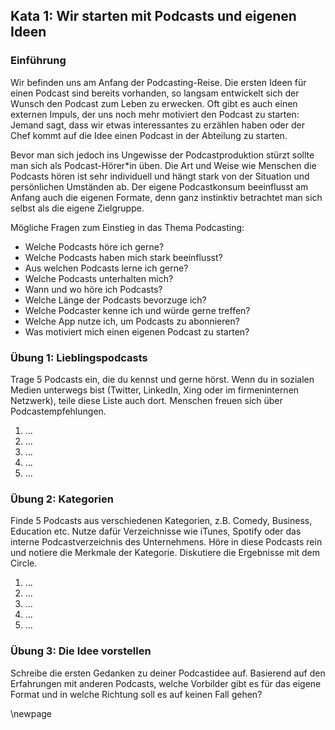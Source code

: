 ## Kata 1: Wir starten mit Podcasts und eigenen Ideen

### Einführung

Wir befinden uns am Anfang der Podcasting-Reise. Die ersten Ideen für einen Podcast sind bereits vorhanden, so langsam entwickelt sich der Wunsch den Podcast zum Leben zu erwecken. Oft gibt es auch einen externen Impuls, der uns noch mehr motiviert den Podcast zu starten: Jemand sagt, dass wir etwas interessantes zu erzählen haben oder der Chef kommt auf die Idee einen Podcast in der Abteilung zu starten.

Bevor man sich jedoch ins Ungewisse der Podcastproduktion stürzt sollte man sich als Podcast-Hörer*in üben. Die Art und Weise wie Menschen die Podcasts hören ist sehr individuell und hängt stark von der Situation und persönlichen Umständen ab. Der eigene Podcastkonsum beeinflusst am Anfang auch die eigenen Formate, denn ganz instinktiv betrachtet man sich selbst als die eigene Zielgruppe.

Mögliche Fragen zum Einstieg in das Thema Podcasting:

* Welche Podcasts höre ich gerne?
* Welche Podcasts haben mich stark beeinflusst?
* Aus welchen Podcasts lerne ich gerne?
* Welche Podcasts unterhalten mich?
* Wann und wo höre ich Podcasts?
* Welche Länge der Podcasts bevorzuge ich?
* Welche Podcaster kenne ich und würde gerne treffen?
* Welche App nutze ich, um Podcasts zu abonnieren?
* Was motiviert mich einen eigenen Podcast zu starten?

### Übung 1: Lieblingspodcasts

Trage 5 Podcasts ein, die du kennst und gerne hörst. Wenn du in sozialen Medien unterwegs bist (Twitter, LinkedIn, Xing oder im firmeninternen Netzwerk), teile diese Liste auch dort. Menschen freuen sich über Podcastempfehlungen.

1. ...
2. ...
3. ...
4. ...
5. ...


### Übung 2: Kategorien

Finde 5 Podcasts aus verschiedenen Kategorien, z.B. Comedy, Business, Education etc. Nutze dafür Verzeichnisse wie iTunes, Spotify oder das interne Podcastverzeichnis des Unternehmens. Höre in diese Podcasts rein und notiere die Merkmale der Kategorie. Diskutiere die Ergebnisse mit dem Circle.

1. ...
2. ...
3. ...
4. ...
5. ...

### Übung 3: Die Idee vorstellen

Schreibe die ersten Gedanken zu deiner Podcastidee auf. Basierend auf den Erfahrungen mit anderen Podcasts, welche Vorbilder gibt es für das eigene Format und in welche Richtung soll es auf keinen Fall gehen?

\newpage
